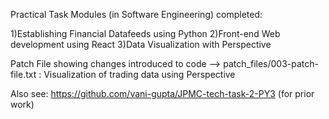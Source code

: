 Practical Task Modules (in Software Engineering) completed:

1)Establishing Financial Datafeeds using Python
2)Front-end Web development using React
3)Data Visualization with Perspective

Patch File showing changes introduced to code --> 
patch_files/003-patch-file.txt : Visualization of trading data using Perspective

Also see: https://github.com/vani-gupta/JPMC-tech-task-2-PY3 (for prior work)
